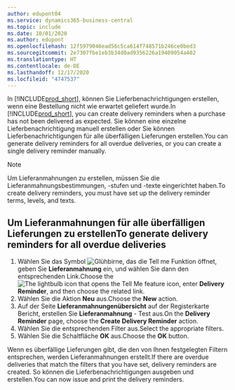 ```yaml
---
author: edupont04
ms.service: dynamics365-business-central
ms.topic: include
ms.date: 10/01/2020
ms.author: edupont
ms.openlocfilehash: 12f5979046ead56c5ca614f748571b246ce0bed3
ms.sourcegitcommit: 2e7307fbe1eb3b34d0ad9356226a19409054a402
ms.translationtype: HT
ms.contentlocale: de-DE
ms.lasthandoff: 12/17/2020
ms.locfileid: "4747537"
---
```

<span data-ttu-id="44202-101">In [!INCLUDE[prod_short](../../../includes/prod_short.md)], können Sie Lieferbenachrichtigungen erstellen, wenn eine Bestellung nicht wie erwartet geliefert wurde.</span><span class="sxs-lookup"><span data-stu-id="44202-101">In [!INCLUDE[prod_short](../../../includes/prod_short.md)], you can create delivery reminders when a purchase has not been delivered as expected.</span></span> <span data-ttu-id="44202-102">Sie können eine einzelne Lieferbenachrichtigung manuell erstellen oder Sie können Lieferbenachrichtigungen für alle überfälligen Lieferungen erstellen.</span><span class="sxs-lookup"><span data-stu-id="44202-102">You can generate delivery reminders for all overdue deliveries, or you can create a single delivery reminder manually.</span></span>  

> [!NOTE]  
> <span data-ttu-id="44202-103">Um Lieferanmahnungen zu erstellen, müssen Sie die Lieferanmahnungsbestimmungen, -stufen und -texte eingerichtet haben.</span><span class="sxs-lookup"><span data-stu-id="44202-103">To create delivery reminders, you must have set up the delivery reminder terms, levels, and texts.</span></span>  

## <a name="to-generate-delivery-reminders-for-all-overdue-deliveries"></a><span data-ttu-id="44202-104">Um Lieferanmahnungen für alle überfälligen Lieferungen zu erstellen</span><span class="sxs-lookup"><span data-stu-id="44202-104">To generate delivery reminders for all overdue deliveries</span></span>  

1. <span data-ttu-id="44202-105">Wählen Sie das Symbol ![Glühbirne, das die Tell me Funktion](../../../media/ui-search/search_small.png "Tell me-Funktion") öffnet, geben Sie **Lieferanmahnung** ein, und wählen Sie dann den entsprechenden Link.</span><span class="sxs-lookup"><span data-stu-id="44202-105">Choose the ![The lightbulb icon that opens the Tell Me feature](../../../media/ui-search/search_small.png "Tell me what you want to do") icon, enter **Delivery Reminder**, and then choose the related link.</span></span>  
2. <span data-ttu-id="44202-106">Wählen Sie die Aktion **Neu** aus.</span><span class="sxs-lookup"><span data-stu-id="44202-106">Choose the **New** action.</span></span>  
3. <span data-ttu-id="44202-107">Auf der Seite **Lieferanmahnungenübersicht** auf der Registerkarte Bericht, erstellen Sie **Lieferanmahnung** - Test aus.</span><span class="sxs-lookup"><span data-stu-id="44202-107">On the **Delivery Reminder** page, choose the **Create Delivery Reminder** action.</span></span>  
4. <span data-ttu-id="44202-108">Wählen Sie die entsprechenden Filter aus.</span><span class="sxs-lookup"><span data-stu-id="44202-108">Select the appropriate filters.</span></span>  
5. <span data-ttu-id="44202-109">Wählen Sie die Schaltfläche **OK** aus.</span><span class="sxs-lookup"><span data-stu-id="44202-109">Choose the **OK** button.</span></span>  

<span data-ttu-id="44202-110">Wenn es überfällige Lieferungen gibt, die den von Ihnen festgelegten Filtern entsprechen, werden Lieferanmahnungen erstellt.</span><span class="sxs-lookup"><span data-stu-id="44202-110">If there are overdue deliveries that match the filters that you have set, delivery reminders are created.</span></span> <span data-ttu-id="44202-111">So können die Lieferbenachrichtigungen ausgeben und erstellen.</span><span class="sxs-lookup"><span data-stu-id="44202-111">You can now issue and print the delivery reminders.</span></span>  
